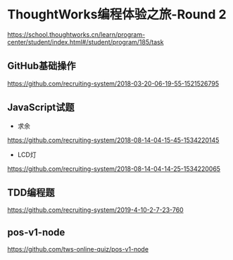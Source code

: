# ThoughtWorks编程体验之旅-Round 2

https://school.thoughtworks.cn/learn/program-center/student/index.html#/student/program/185/task

## GitHub基础操作

https://github.com/recruiting-system/2018-03-20-06-19-55-1521526795

## JavaScript试题

- 求余

https://github.com/recruiting-system/2018-08-14-04-15-45-1534220145

- LCD灯

https://github.com/recruiting-system/2018-08-14-04-14-25-1534220065

## TDD编程题

https://github.com/recruiting-system/2019-4-10-2-7-23-760

## pos-v1-node

https://github.com/tws-online-quiz/pos-v1-node
